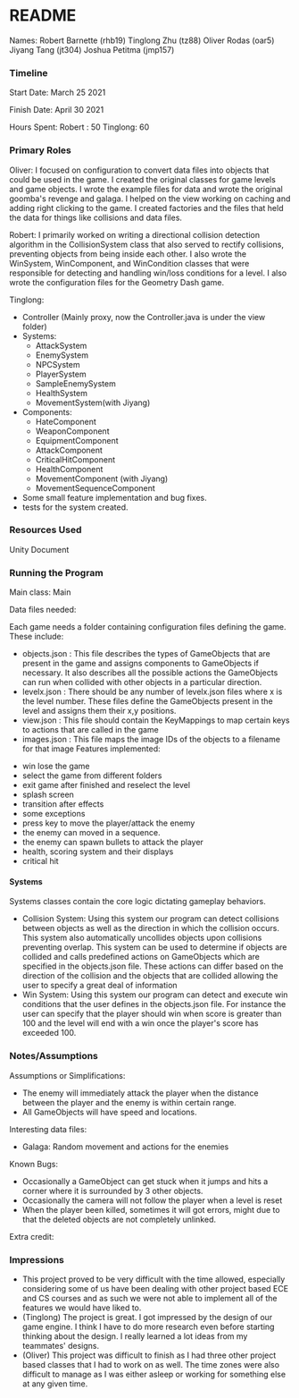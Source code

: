# README

Names: Robert Barnette (rhb19) Tinglong Zhu (tz88) Oliver Rodas (oar5) Jiyang Tang (jt304) Joshua Petitma (jmp157)

### Timeline

Start Date: March 25 2021

Finish Date: April 30 2021

Hours Spent:
Robert : 50 
Tinglong: 60

### Primary Roles
Oliver: I focused on configuration to convert data files into objects that could be used in the game. I created the original classes for game levels and game objects. I wrote the example files for data and wrote the original goomba's revenge and galaga. I helped on the view working on caching and adding right clicking to the game. I created factories and the files that held the data for things like collisions and data files.

Robert: I primarily worked on writing a directional collision detection algorithm in the CollisionSystem class that also served to rectify collisions, preventing objects from being inside each other. I also wrote the WinSystem, WinComponent, and WinCondition classes that were responsible for detecting and handling win/loss conditions for a level. I also wrote the configuration files for the Geometry Dash game. 

Tinglong:
- Controller (Mainly proxy, now the Controller.java is under the view folder)
- Systems:
    - AttackSystem
    - EnemySystem
    - NPCSystem
    - PlayerSystem
    - SampleEnemySystem
    - HealthSystem
    - MovementSystem(with Jiyang)
- Components:
    - HateComponent
    - WeaponComponent
    - EquipmentComponent
    - AttackComponent
    - CriticalHitComponent
    - HealthComponent
    - MovementComponent (with Jiyang)
    - MovementSequenceComponent
- Some small feature implementation and bug fixes.
- tests for the system created.

### Resources Used
Unity Document

### Running the Program

Main class: Main

Data files needed: 

Each game needs a folder containing configuration files defining the game. These include:

* objects.json : This file describes the types of GameObjects that are present in the game and assigns components to GameObjects if necessary. It also describes all the possible actions the GameObjects can run when collided with other objects in a particular direction.
* levelx.json : There should be any number of levelx.json files where x is the level number. These files define the GameObjects present in the level and assigns them their x,y positions. 
* view.json : This file should contain the KeyMappings to map certain keys to actions that are called in the game
* images.json : This file maps the image IDs of the objects to a filename for that image
Features implemented:
- win lose the game
- select the game from different folders
- exit game after finished and reselect the level
- splash screen
- transition after effects
- some exceptions
- press key to move the player/attack the enemy
- the enemy can moved in a sequence.
- the enemy can spawn bullets to attack the player
- health, scoring system and their displays
- critical hit

#### Systems
Systems classes contain the core logic dictating gameplay behaviors. 
* Collision System: Using this system our program can detect collisions between objects as well as the direction in which the collision occurs. This system also automatically uncollides objects upon collisions preventing overlap. This system can be used to determine if objects are collided and calls predefined actions on GameObjects which are specified in the objects.json file. These actions can differ based on the direction of the collision and the objects that are collided allowing the user to specify a great deal of information
* Win System: Using this system our program can detect and execute win conditions that the user defines in the objects.json file. For instance the user can specify that the player should win when score is greater than 100 and the level will end with a win once the player's score has exceeded 100. 


### Notes/Assumptions

Assumptions or Simplifications:
- The enemy will immediately attack the player when the distance between the player and the enemy is within certain range.
- All GameObjects will have speed and locations.

Interesting data files: 
- Galaga: Random movement and actions for the enemies

Known Bugs:
* Occasionally a GameObject can get stuck when it jumps and hits a corner where it is surrounded by 3 other objects. 
* Occasionally the camera will not follow the player when a level is reset
* When the player been killed, sometimes it will got errors, might due to that the deleted objects are not completely unlinked.

Extra credit:


### Impressions

* This project proved to be very difficult with the time allowed, especially considering some of us have been dealing with other project based ECE and CS courses and as such we were not able to implement all of the features we would have liked to. 
* (Tinglong) The project is great. I got impressed by the design of our game engine. I think I have to do more research even before starting thinking about the design. I really learned a lot ideas from my teammates' designs.
* (Oliver) This project was difficult to finish as I had three other project based classes that I had to work on as well. The time zones were also difficult to manage as I was either asleep or working for something else at any given time.